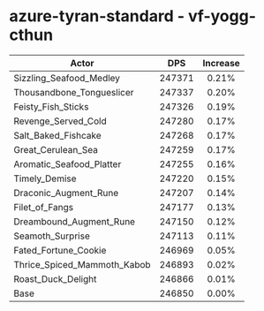 # azure-tyran-standard - vf-yogg-cthun
| Actor | DPS | Increase |
|---|:---:|:---:|
|Sizzling_Seafood_Medley|247371|0.21%|
|Thousandbone_Tongueslicer|247337|0.20%|
|Feisty_Fish_Sticks|247326|0.19%|
|Revenge_Served_Cold|247280|0.17%|
|Salt_Baked_Fishcake|247268|0.17%|
|Great_Cerulean_Sea|247259|0.17%|
|Aromatic_Seafood_Platter|247255|0.16%|
|Timely_Demise|247220|0.15%|
|Draconic_Augment_Rune|247207|0.14%|
|Filet_of_Fangs|247177|0.13%|
|Dreambound_Augment_Rune|247150|0.12%|
|Seamoth_Surprise|247113|0.11%|
|Fated_Fortune_Cookie|246969|0.05%|
|Thrice_Spiced_Mammoth_Kabob|246893|0.02%|
|Roast_Duck_Delight|246866|0.01%|
|Base|246850|0.00%|
